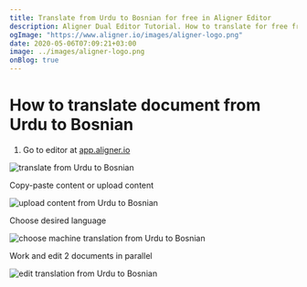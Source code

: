 ```yaml
---
title: Translate from Urdu to Bosnian for free in Aligner Editor
description: Aligner Dual Editor Tutorial. How to translate for free from Urdu to Bosnian. Aligner is multilingual document management platform. 
ogImage: "https://www.aligner.io/images/aligner-logo.png"
date: 2020-05-06T07:09:21+03:00
image: ../images/aligner-logo.png
onBlog: true
---
```


# How to translate document from Urdu to Bosnian

1. Go to editor at [app.aligner.io](https://app.aligner.io "Aligner App web page")

![translate from Urdu to Bosnian](../aligner-blank-editor.png "translate from Urdu to Bosnian")

Copy-paste content or upload content

![upload content from Urdu to Bosnian](../aligner-uploaded-document.png "upload content from Urdu to Bosnian")

Choose desired language

![choose machine translation from Urdu to Bosnian](../aligner-language-dropdown.png "choose machine translation from Urdu to Bosnian")

Work and edit 2 documents in parallel

![edit translation from Urdu to Bosnian](../aligner-double-sitded-editor.png "edit translation from Urdu to Bosnian")

